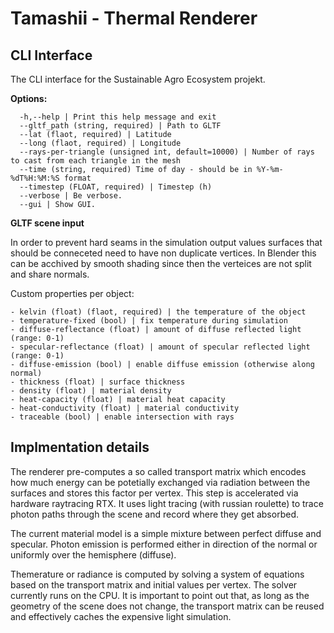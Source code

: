 # Tamashii - Thermal Renderer

## CLI Interface

The CLI interface for the Sustainable Agro Ecosystem projekt.

**Options:**
```
  -h,--help | Print this help message and exit
  --gltf_path (string, required) | Path to GLTF
  --lat (flaot, required) | Latitude
  --long (flaot, required) | Longitude
  --rays-per-triangle (unsigned int, default=10000) | Number of rays to cast from each triangle in the mesh
  --time (string, required) Time of day - should be in %Y-%m-%dT%H:%M:%S format
  --timestep (FLOAT, required) | Timestep (h)
  --verbose | Be verbose.
  --gui | Show GUI.
```
**GLTF scene input**

In order to prevent hard seams in the simulation output values surfaces that should be conneceted need to have non duplicate vertices. In Blender this can be acchived by smooth shading since then the verteices are not split and share normals.

Custom properties per object:
```
- kelvin (float) (flaot, required) | the temperature of the object
- temperature-fixed (bool) | fix temperature during simulation
- diffuse-reflectance (float) | amount of diffuse reflected light (range: 0-1)
- specular-reflectance (float) | amount of specular reflected light (range: 0-1)
- diffuse-emission (bool) | enable diffuse emission (otherwise along normal)
- thickness (float) | surface thickness
- density (float) | material density
- heat-capacity (float) | material heat capacity
- heat-conductivity (float) | material conductivity
- traceable (bool) | enable intersection with rays
```

## Implmentation details
The renderer pre-computes a so called transport matrix which encodes how much energy can be potetially exchanged via radiation between the surfaces and stores this factor per vertex. This step is accelerated via hardware raytracing RTX.
It uses light tracing (with russian roulette) to trace photon paths through the scene and record where they get absorbed.

The current material model is a simple mixture between perfect diffuse and specular.
Photon emission is performed either in direction of the normal or uniformly over the hemisphere (diffuse).

Themerature or radiance is computed by solving a system of equations based on the transport matrix and initial values per vertex. The solver currently runs on the CPU.
It is important to point out that, as long as the geometry of the scene does not change, the transport matrix can be reused and effectively caches the expensive light simulation.